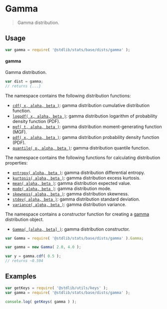 <!--

@license Apache-2.0

Copyright (c) 2018 The Stdlib Authors.

Licensed under the Apache License, Version 2.0 (the "License");
you may not use this file except in compliance with the License.
You may obtain a copy of the License at

   http://www.apache.org/licenses/LICENSE-2.0

Unless required by applicable law or agreed to in writing, software
distributed under the License is distributed on an "AS IS" BASIS,
WITHOUT WARRANTIES OR CONDITIONS OF ANY KIND, either express or implied.
See the License for the specific language governing permissions and
limitations under the License.

-->

# Gamma

> Gamma distribution.

<section class="usage">

## Usage

```javascript
var gamma = require( '@stdlib/stats/base/dists/gamma' );
```

#### gamma

Gamma distribution.

```javascript
var dist = gamma;
// returns {...}
```

The namespace contains the following distribution functions:

<!-- <toc pattern="*+(cdf|pdf|mgf|quantile)*"> -->

<div class="namespace-toc">

-   <span class="signature">[`cdf( x, alpha, beta )`][@stdlib/stats/base/dists/gamma/cdf]</span><span class="delimiter">: </span><span class="description">gamma distribution cumulative distribution function.</span>
-   <span class="signature">[`logpdf( x, alpha, beta )`][@stdlib/stats/base/dists/gamma/logpdf]</span><span class="delimiter">: </span><span class="description">gamma distribution logarithm of probability density function (PDF).</span>
-   <span class="signature">[`mgf( t, alpha, beta )`][@stdlib/stats/base/dists/gamma/mgf]</span><span class="delimiter">: </span><span class="description">gamma distribution moment-generating function (MGF).</span>
-   <span class="signature">[`pdf( x, alpha, beta )`][@stdlib/stats/base/dists/gamma/pdf]</span><span class="delimiter">: </span><span class="description">gamma distribution probability density function (PDF).</span>
-   <span class="signature">[`quantile( p, alpha, beta )`][@stdlib/stats/base/dists/gamma/quantile]</span><span class="delimiter">: </span><span class="description">gamma distribution quantile function.</span>

</div>

<!-- </toc> -->

The namespace contains the following functions for calculating distribution properties:

<!-- <toc pattern="*+(entropy|kurtosis|mean|median|mode|skewness|stdev|variance)*"> -->

<div class="namespace-toc">

-   <span class="signature">[`entropy( alpha, beta )`][@stdlib/stats/base/dists/gamma/entropy]</span><span class="delimiter">: </span><span class="description">gamma distribution differential entropy.</span>
-   <span class="signature">[`kurtosis( alpha, beta )`][@stdlib/stats/base/dists/gamma/kurtosis]</span><span class="delimiter">: </span><span class="description">gamma distribution excess kurtosis.</span>
-   <span class="signature">[`mean( alpha, beta )`][@stdlib/stats/base/dists/gamma/mean]</span><span class="delimiter">: </span><span class="description">gamma distribution expected value.</span>
-   <span class="signature">[`mode( alpha, beta )`][@stdlib/stats/base/dists/gamma/mode]</span><span class="delimiter">: </span><span class="description">gamma distribution mode.</span>
-   <span class="signature">[`skewness( alpha, beta )`][@stdlib/stats/base/dists/gamma/skewness]</span><span class="delimiter">: </span><span class="description">gamma distribution skewness.</span>
-   <span class="signature">[`stdev( alpha, beta )`][@stdlib/stats/base/dists/gamma/stdev]</span><span class="delimiter">: </span><span class="description">gamma distribution standard deviation.</span>
-   <span class="signature">[`variance( alpha, beta )`][@stdlib/stats/base/dists/gamma/variance]</span><span class="delimiter">: </span><span class="description">gamma distribution variance.</span>

</div>

<!-- </toc> -->

The namespace contains a constructor function for creating a [gamma][gamma-distribution] distribution object.

<!-- <toc pattern="*ctor*"> -->

<div class="namespace-toc">

-   <span class="signature">[`Gamma( [alpha, beta] )`][@stdlib/stats/base/dists/gamma/ctor]</span><span class="delimiter">: </span><span class="description">gamma distribution constructor.</span>

</div>

<!-- </toc> -->

```javascript
var Gamma = require( '@stdlib/stats/base/dists/gamma' ).Gamma;

var gamma = new Gamma( 2.0, 4.0 );

var y = gamma.cdf( 0.5 );
// returns ~0.594
```

</section>

<!-- /.usage -->

<section class="examples">

## Examples

<!-- TODO: better examples -->

<!-- eslint no-undef: "error" -->

```javascript
var getKeys = require( '@stdlib/utils/keys' );
var gamma = require( '@stdlib/stats/base/dists/gamma' );

console.log( getKeys( gamma ) );
```

</section>

<!-- /.examples -->

<section class="links">

[gamma-distribution]: https://en.wikipedia.org/wiki/Gamma_distribution

<!-- <toc-links> -->

[@stdlib/stats/base/dists/gamma/ctor]: https://github.com/stdlib-js/stdlib/tree/develop/lib/node_modules/%40stdlib/stats/base/dists/gamma/ctor

[@stdlib/stats/base/dists/gamma/entropy]: https://github.com/stdlib-js/stdlib/tree/develop/lib/node_modules/%40stdlib/stats/base/dists/gamma/entropy

[@stdlib/stats/base/dists/gamma/kurtosis]: https://github.com/stdlib-js/stdlib/tree/develop/lib/node_modules/%40stdlib/stats/base/dists/gamma/kurtosis

[@stdlib/stats/base/dists/gamma/mean]: https://github.com/stdlib-js/stdlib/tree/develop/lib/node_modules/%40stdlib/stats/base/dists/gamma/mean

[@stdlib/stats/base/dists/gamma/mode]: https://github.com/stdlib-js/stdlib/tree/develop/lib/node_modules/%40stdlib/stats/base/dists/gamma/mode

[@stdlib/stats/base/dists/gamma/skewness]: https://github.com/stdlib-js/stdlib/tree/develop/lib/node_modules/%40stdlib/stats/base/dists/gamma/skewness

[@stdlib/stats/base/dists/gamma/stdev]: https://github.com/stdlib-js/stdlib/tree/develop/lib/node_modules/%40stdlib/stats/base/dists/gamma/stdev

[@stdlib/stats/base/dists/gamma/variance]: https://github.com/stdlib-js/stdlib/tree/develop/lib/node_modules/%40stdlib/stats/base/dists/gamma/variance

[@stdlib/stats/base/dists/gamma/cdf]: https://github.com/stdlib-js/stdlib/tree/develop/lib/node_modules/%40stdlib/stats/base/dists/gamma/cdf

[@stdlib/stats/base/dists/gamma/logpdf]: https://github.com/stdlib-js/stdlib/tree/develop/lib/node_modules/%40stdlib/stats/base/dists/gamma/logpdf

[@stdlib/stats/base/dists/gamma/mgf]: https://github.com/stdlib-js/stdlib/tree/develop/lib/node_modules/%40stdlib/stats/base/dists/gamma/mgf

[@stdlib/stats/base/dists/gamma/pdf]: https://github.com/stdlib-js/stdlib/tree/develop/lib/node_modules/%40stdlib/stats/base/dists/gamma/pdf

[@stdlib/stats/base/dists/gamma/quantile]: https://github.com/stdlib-js/stdlib/tree/develop/lib/node_modules/%40stdlib/stats/base/dists/gamma/quantile

<!-- </toc-links> -->

</section>

<!-- /.links -->
